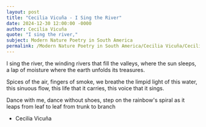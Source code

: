 ```yaml
---
layout: post
title: "Cecilia Vicuña - I Sing the River"
date: 2024-12-30 12:00:00 -0000
author: Cecilia Vicuña
quote: "I sing the river,"
subject: Modern Nature Poetry in South America
permalink: /Modern Nature Poetry in South America/Cecilia Vicuña/Cecilia Vicuña - I Sing the River
---
```


I sing the river,
the winding rivers
that fill the valleys,
where the sun sleeps,
a lap of moisture
where the earth
unfolds its treasures.

Spices of the air,
fingers of smoke,
we breathe the limpid
light of this water,
this sinuous flow,
this life that it carries,
this voice that it sings.

Dance with me,
dance without shoes,
step on the rainbow's spiral
as it leaps from leaf to leaf
from trunk to branch

- Cecilia Vicuña
